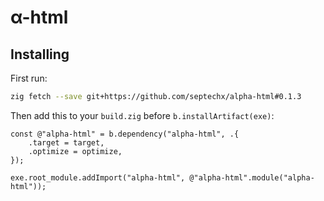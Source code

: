 # α-html

## Installing

First run:

```sh
zig fetch --save git+https://github.com/septechx/alpha-html#0.1.3
```

Then add this to your `build.zig` before `b.installArtifact(exe)`:

```zig
const @"alpha-html" = b.dependency("alpha-html", .{
    .target = target,
    .optimize = optimize,
});

exe.root_module.addImport("alpha-html", @"alpha-html".module("alpha-html"));

```
